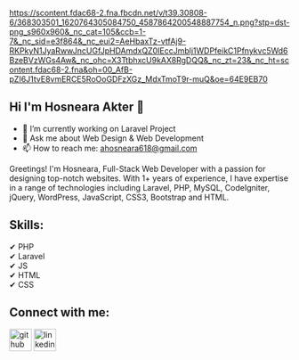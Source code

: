 https://scontent.fdac68-2.fna.fbcdn.net/v/t39.30808-6/368303501_1620764305084750_4587864200548887754_n.png?stp=dst-png_s960x960&_nc_cat=105&ccb=1-7&_nc_sid=e3f864&_nc_eui2=AeHbaxTz-vtfAj9-RKPkyN1JyaRwwJncUGfJpHDAmdxQZ0IEccJmblj1WDPfeikC1Pfnykvc5Wd6BzeBVzWGs4Aw&_nc_ohc=X3TtbhxcU9kAX8RgDQQ&_nc_zt=23&_nc_ht=scontent.fdac68-2.fna&oh=00_AfB-pZI6J1tvE8vmERCE5RoOoGDFzXGz_MdxTmoT9r-muQ&oe=64E9EB70
## Hi I'm Hosneara Akter 👋
- 🔭 I’m currently working on Laravel Project 
- 💬 Ask me about Web Design & Web Development 
- 📫 How to reach me: ahosneara618@gmail.com <br>

Greetings! I'm Hosneara, Full-Stack Web Developer with a passion for designing top-notch websites. With 1+ years of experience, I have expertise in a range of technologies including Laravel, PHP, MySQL, CodeIgniter, jQuery, WordPress, JavaScript, CSS3, Bootstrap and HTML.

## Skills:
✔ PHP <br>
✔ Laravel <br>
✔ JS <br>
✔ HTML <br>
✔ CSS <br>

## Connect with me:
[<img src='https://cdn.jsdelivr.net/npm/simple-icons@3.0.1/icons/github.svg' alt='github' height='40'>](https://github.com/ahosneara)  [<img src='https://cdn.jsdelivr.net/npm/simple-icons@3.0.1/icons/linkedin.svg' alt='linkedin' height='40'>](https://www.linkedin.com/in/ahosneara/)  



